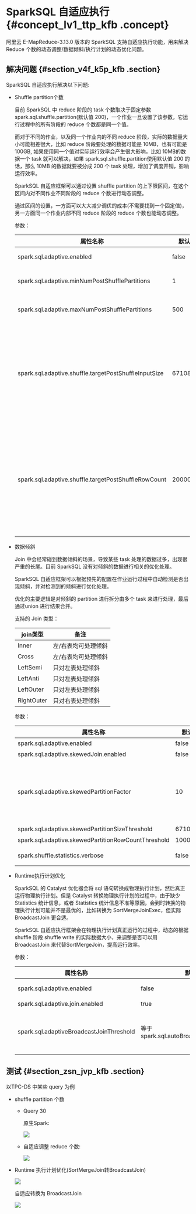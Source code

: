 # SparkSQL 自适应执行 {#concept_lv1_ttp_kfb .concept}

阿里云 E-MapReduce-3.13.0 版本的 SparkSQL 支持自适应执行功能，用来解决 Reduce 个数的动态调整/数据倾斜/执行计划的动态优化问题。

## 解决问题 {#section_v4f_k5p_kfb .section}

SparkSQL 自适应执行解决以下问题:

-   Shuffle partition个数

    目前 SparkSQL 中 reduce 阶段的 task 个数取决于固定参数 spark.sql.shuffle.partition\(默认值 200\)，一个作业一旦设置了该参数，它运行过程中的所有阶段的 reduce 个数都是同一个值。

    而对于不同的作业，以及同一个作业内的不同 reduce 阶段，实际的数据量大小可能相差很大，比如 reduce 阶段要处理的数据可能是 10MB，也有可能是 100GB, 如果使用同一个值对实际运行效率会产生很大影响，比如 10MB的数据一个 task 就可以解决，如果 spark.sql.shuffle.partition使用默认值 200 的话，那么 10MB 的数据就要被分成 200 个 task 处理，增加了调度开销，影响运行效率。

    SparkSQL 自适应框架可以通过设置 shuffle partition 的上下限区间，在这个区间内对不同作业不同阶段的 reduce 个数进行动态调整。

    通过区间的设置，一方面可以大大减少调优的成本\(不需要找到一个固定值\)，另一方面同一个作业内部不同 reduce 阶段的 reduce 个数也能动态调整。

    参数：

    |属性名称|默认值|备注|
    |----|---|--|
    |spark.sql.adaptive.enabled|false|自适应执行框架的开关|
    |spark.sql.adaptive.minNumPostShufflePartitions|1|reduce 个数区间最小值|
    |spark.sql.adaptive.maxNumPostShufflePartitions|500|reduce 个数区间最大值|
    |spark.sql.adaptive.shuffle.targetPostShuffleInputSize|67108864|动态调整 reduce 个数的 partition 大小依据，如设置 64MB 则reduce 阶段每个 task 最少处理 64MB 的数据|
    |spark.sql.adaptive.shuffle.targetPostShuffleRowCount|20000000|动态调整 reduce个数的 partition 条数依据，如设置 20000000 则reduce 阶段每个 task 最少处理 20000000 条的数据|

-   数据倾斜

    Join 中会经常碰到数据倾斜的场景，导致某些 task 处理的数据过多，出现很严重的长尾。目前 SparkSQL 没有对倾斜的数据进行相关的优化处理。

    SparkSQL 自适应框架可以根据预先的配置在作业运行过程中自动检测是否出现倾斜，并对检测到的倾斜进行优化处理。

    优化的主要逻辑是对倾斜的 partition 进行拆分由多个 task 来进行处理，最后通过union 进行结果合并。

    支持的 Join 类型：

    |join类型|备注|
    |------|--|
    |Inner|左/右表均可处理倾斜|
    |Cross|左/右表均可处理倾斜|
    |LeftSemi|只对左表处理倾斜|
    |LeftAnti|只对左表处理倾斜|
    |LeftOuter|只对左表处理倾斜|
    |RightOuter|只对右表处理倾斜|

    参数：

    |属性名称|默认值|备注|
    |----|---|--|
    |spark.sql.adaptive.enabled|false|自适应执行框架的开关|
    |spark.sql.adaptive.skewedJoin.enabled|false|倾斜处理开关|
    |spark.sql.adaptive.skewedPartitionFactor|10|当一个 partition 的 size 大小 大于 该值\(所有 parititon 大小的中位数\) 且 大于spark.sql.adaptive.skewedPartitionSizeThreshold，或者parition的条数 大于 该值\(所有parititon条数的中位数\) 且 大于 spark.sql.adaptive.skewedPartitionRowCountThreshold， 才会被当做倾斜的partition 进行相应的处理|
    |spark.sql.adaptive.skewedPartitionSizeThreshold|67108864|倾斜的 partition 大小不能小于该值|
    |spark.sql.adaptive.skewedPartitionRowCountThreshold|10000000|倾斜的 partition 条数不能小于该值|
    |spark.shuffle.statistics.verbose|false|打开后 MapStatus会采集每个 partition 条数的信息，用于倾斜处理|

-   Runtime执行计划优化

    SparkSQL 的 Catalyst 优化器会将 sql 语句转换成物理执行计划，然后真正运行物理执行计划。但是 Catalyst 转换物理执行计划的过程中，由于缺少 Statistics 统计信息，或者 Statistics 统计信息不准等原因，会到时转换的物理执行计划可能并不是最优的，比如转换为 SortMergeJoinExec，但实际 BroadcastJoin 更合适。

    SparkSQL 自适应执行框架会在物理执行计划真正运行的过程中，动态的根据shuffle 阶段 shuffle write 的实际数据大小，来调整是否可以用 BroadcastJoin 来代替SortMergeJoin，提高运行效率。

    参数：

    |属性名称|默认值|备注|
    |----|---|--|
    |spark.sql.adaptive.enabled|false|自适应执行框架的开关|
    |spark.sql.adaptive.join.enabled|true|开关|
    |spark.sql.adaptiveBroadcastJoinThreshold|等于spark.sql.autoBroadcastJoinThreshold|运行过程中用于判断是否满足BroadcastJoin 条件|


## 测试 {#section_zsn_jvp_kfb .section}

以TPC-DS 中某些 query 为例

-   shuffle partition 个数
    -   Query 30

        原生Spark:

        ![](http://static-aliyun-doc.oss-cn-hangzhou.aliyuncs.com/assets/img/23347/154874730113542_zh-CN.png)

    -   自适应调整 reduce 个数:

        ![](http://static-aliyun-doc.oss-cn-hangzhou.aliyuncs.com/assets/img/23347/154874730113543_zh-CN.png)

-   Runtime 执行计划优化\(SortMergeJoin转BroadcastJoin\)

    ![](http://static-aliyun-doc.oss-cn-hangzhou.aliyuncs.com/assets/img/23347/154874730113544_zh-CN.png)

    自适应转换为 BroadcastJoin

    ![](http://static-aliyun-doc.oss-cn-hangzhou.aliyuncs.com/assets/img/23347/154874730213545_zh-CN.png)


